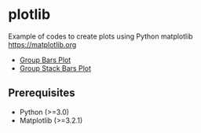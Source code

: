 # plotlib
Example of codes to create plots using Python matplotlib https://matplotlib.org
* [Group Bars Plot](https://github.com/jackkolokasis/plotlib/blob/master/group_bars/README.md)
* [Group Stack Bars Plot](https://github.com/jackkolokasis/plotlib/blob/master/group_stack_bars/README.md)

## Prerequisites
* Python (>=3.0)
* Matplotlib (>=3.2.1)


